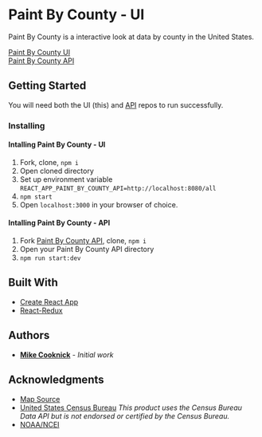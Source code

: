 # Paint By County - UI

Paint By County is a interactive look at data by county in the United States.

[Paint By County UI](https://github.com/Cooknick/Paint-By-County) <br>
[Paint By County API](https://github.com/Cooknick/Paint-By-County-API)

## Getting Started

You will need both the UI (this) and [API](https://github.com/Cooknick/Paint-By-County-API) repos to run successfully.

### Installing

#### Intalling Paint By County - UI
1. Fork, clone, `npm i`
2. Open cloned directory
3. Set up environment variable `REACT_APP_PAINT_BY_COUNTY_API=http://localhost:8080/all`
4. `npm start`
5. Open `localhost:3000` in your browser of choice.

#### Intalling Paint By County - API
1. Fork [Paint By County API](https://github.com/Cooknick/Paint-By-County-API), clone, `npm i`
2. Open your Paint By County API directory
3. `npm run start:dev`

## Built With

* [Create React App](https://reactjs.org/docs/create-a-new-react-app.html)
* [React-Redux](https://react-redux.js.org/introduction/quick-start)

## Authors

* [**Mike Cooknick**](http://twitter.com/mikecooknick) - *Initial work*

## Acknowledgments
* [Map Source](https://commons.wikimedia.org/wiki/File:Usa_counties_large.svg)
* [United States Census Bureau](https://www.census.gov/) _This product uses the Census Bureau Data API but is not endorsed or certified by the Census Bureau._
* [NOAA/NCEI](https://www.ncei.noaa.gov/)
